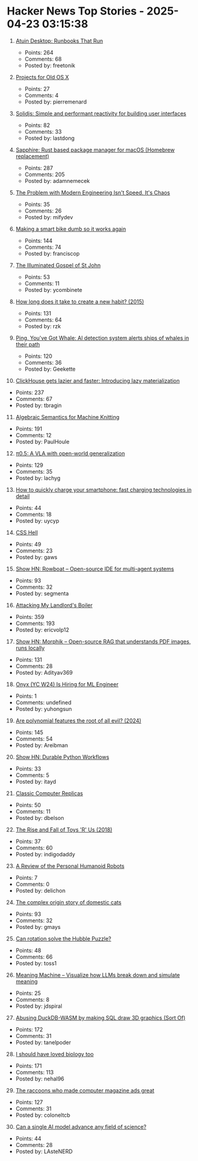 # Hacker News Top Stories - 2025-04-23 03:15:38

1. [Atuin Desktop: Runbooks That Run](https://blog.atuin.sh/atuin-desktop-runbooks-that-run/)
   - Points: 264
   - Comments: 68
   - Posted by: freetonik

2. [Projects for Old OS X](https://jonathanalland.com/old-osx-projects.html)
   - Points: 27
   - Comments: 4
   - Posted by: pierremenard

3. [Solidjs: Simple and performant reactivity for building user interfaces](https://www.solidjs.com/)
   - Points: 82
   - Comments: 33
   - Posted by: lastdong

4. [Sapphire: Rust based package manager for macOS (Homebrew replacement)](https://github.com/alexykn/sapphire)
   - Points: 287
   - Comments: 205
   - Posted by: adamnemecek

5. [The Problem with Modern Engineering Isn't Speed. It's Chaos](https://earthly.dev/blog/lunar-launch/)
   - Points: 35
   - Comments: 26
   - Posted by: mifydev

6. [Making a smart bike dumb so it works again](https://francisco.io/blog/making-a-smart-bike-dumb-work-again/)
   - Points: 144
   - Comments: 74
   - Posted by: franciscop

7. [The Illuminated Gospel of St John](https://www.cambridge.org/universitypress/bibles/illuminated-gospel-of-st-john)
   - Points: 53
   - Comments: 11
   - Posted by: ycombinete

8. [How long does it take to create a new habit? (2015)](https://thelogicaloptimist.com/index.php/2015/10/25/the-21-day-myth-create-new-habit/)
   - Points: 131
   - Comments: 64
   - Posted by: rzk

9. [Ping, You've Got Whale: AI detection system alerts ships of whales in their path](https://www.biographic.com/ping-youve-got-whale/)
   - Points: 120
   - Comments: 36
   - Posted by: Geekette

10. [ClickHouse gets lazier and faster: Introducing lazy materialization](https://clickhouse.com/blog/clickhouse-gets-lazier-and-faster-introducing-lazy-materialization)
   - Points: 237
   - Comments: 67
   - Posted by: tbragin

11. [Algebraic Semantics for Machine Knitting](https://uwplse.org/2025/03/31/Algebraic-Knitting.html)
   - Points: 191
   - Comments: 12
   - Posted by: PaulHoule

12. [π0.5: A VLA with open-world generalization](https://pi.website/blog/pi05)
   - Points: 129
   - Comments: 35
   - Posted by: lachyg

13. [How to quickly charge your smartphone: fast charging technologies in detail](https://eb43.github.io/articles/fast-charging-technologies-in-detail.html)
   - Points: 44
   - Comments: 18
   - Posted by: uycyp

14. [CSS Hell](https://csshell.com/)
   - Points: 49
   - Comments: 23
   - Posted by: gaws

15. [Show HN: Rowboat – Open-source IDE for multi-agent systems](https://github.com/rowboatlabs/rowboat)
   - Points: 93
   - Comments: 32
   - Posted by: segmenta

16. [Attacking My Landlord's Boiler](https://blog.videah.net/attacking-my-landlords-boiler/)
   - Points: 359
   - Comments: 193
   - Posted by: ericvolp12

17. [Show HN: Morphik – Open-source RAG that understands PDF images, runs locally](https://github.com/morphik-org/morphik-core)
   - Points: 131
   - Comments: 28
   - Posted by: Adityav369

18. [Onyx (YC W24) Is Hiring for ML Engineer](https://www.ycombinator.com/companies/onyx/jobs/3Se5ptG-machine-learning-engineer)
   - Points: 1
   - Comments: undefined
   - Posted by: yuhongsun

19. [Are polynomial features the root of all evil? (2024)](https://alexshtf.github.io/2024/01/21/Bernstein.html)
   - Points: 145
   - Comments: 54
   - Posted by: Areibman

20. [Show HN: Durable Python Workflows](https://github.com/autokitteh/autokitteh)
   - Points: 33
   - Comments: 5
   - Posted by: itayd

21. [Classic Computer Replicas](https://obsolescence.dev/index.html)
   - Points: 50
   - Comments: 11
   - Posted by: dbelson

22. [The Rise and Fall of Toys 'R' Us (2018)](https://www.history.com/articles/toys-r-us-closing-legacy)
   - Points: 37
   - Comments: 60
   - Posted by: indigodaddy

23. [A Review of the Personal Humanoid Robots](https://readmultiplex.com/2025/04/19/a-review-of-the-personal-humanoid-robots/)
   - Points: 7
   - Comments: 0
   - Posted by: delichon

24. [The complex origin story of domestic cats](https://phys.org/news/2025-04-complex-story-domestic-cats-tunisia.html)
   - Points: 93
   - Comments: 32
   - Posted by: gmays

25. [Can rotation solve the Hubble Puzzle?](https://academic.oup.com/mnras/article/538/4/3038/8090496?login=false)
   - Points: 48
   - Comments: 66
   - Posted by: toss1

26. [Meaning Machine – Visualize how LLMs break down and simulate meaning](https://meaning-machine.streamlit.app)
   - Points: 25
   - Comments: 8
   - Posted by: jdspiral

27. [Abusing DuckDB-WASM by making SQL draw 3D graphics (Sort Of)](https://www.hey.earth/posts/duckdb-doom)
   - Points: 172
   - Comments: 31
   - Posted by: tanelpoder

28. [I should have loved biology too](https://nehalslearnings.substack.com/p/i-should-have-loved-biology-too)
   - Points: 171
   - Comments: 113
   - Posted by: nehal96

29. [The raccoons who made computer magazine ads great](https://technologizer.com/home/2025/04/22/pc-connection-ads-raccoons/)
   - Points: 127
   - Comments: 31
   - Posted by: coloneltcb

30. [Can a single AI model advance any field of science?](https://www.lanl.gov/media/publications/1663/1269-earl-lawrence-ai)
   - Points: 44
   - Comments: 28
   - Posted by: LAsteNERD

